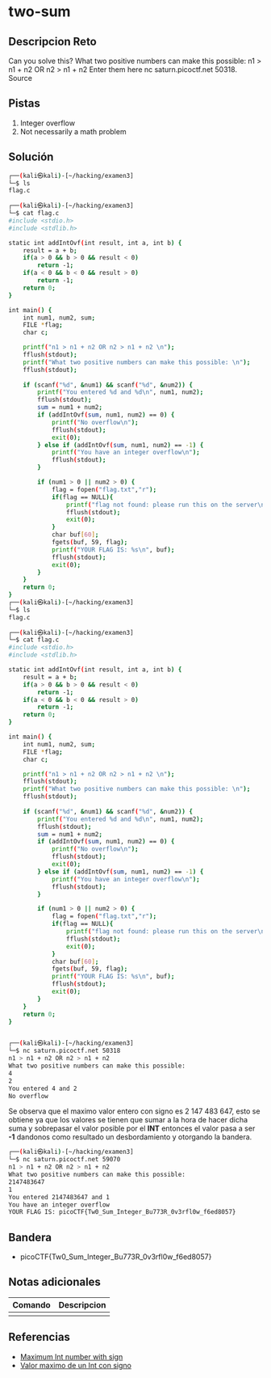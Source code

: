 # two-sum

## Descripcion Reto
Can you solve this? What two positive numbers can make this possible: n1 > n1 + n2 OR n2 > n1 + n2 Enter them here nc saturn.picoctf.net 50318. Source

## Pistas
1. Integer overflow
2. Not necessarily a math problem

## Solución
```bash
┌──(kali㉿kali)-[~/hacking/examen3]
└─$ ls
flag.c
                                                                                  
┌──(kali㉿kali)-[~/hacking/examen3]
└─$ cat flag.c 
#include <stdio.h>
#include <stdlib.h>

static int addIntOvf(int result, int a, int b) {
    result = a + b;
    if(a > 0 && b > 0 && result < 0)
        return -1;
    if(a < 0 && b < 0 && result > 0)
        return -1;
    return 0;
}

int main() {
    int num1, num2, sum;
    FILE *flag;
    char c;

    printf("n1 > n1 + n2 OR n2 > n1 + n2 \n");
    fflush(stdout);
    printf("What two positive numbers can make this possible: \n");
    fflush(stdout);
    
    if (scanf("%d", &num1) && scanf("%d", &num2)) {
        printf("You entered %d and %d\n", num1, num2);
        fflush(stdout);
        sum = num1 + num2;
        if (addIntOvf(sum, num1, num2) == 0) {
            printf("No overflow\n");
            fflush(stdout);
            exit(0);
        } else if (addIntOvf(sum, num1, num2) == -1) {
            printf("You have an integer overflow\n");
            fflush(stdout);
        }

        if (num1 > 0 || num2 > 0) {
            flag = fopen("flag.txt","r");
            if(flag == NULL){
                printf("flag not found: please run this on the server\n");
                fflush(stdout);
                exit(0);
            }
            char buf[60];
            fgets(buf, 59, flag);
            printf("YOUR FLAG IS: %s\n", buf);
            fflush(stdout);
            exit(0);
        }
    }
    return 0;
}
┌──(kali㉿kali)-[~/hacking/examen3]
└─$ ls
flag.c
                                                                                  
┌──(kali㉿kali)-[~/hacking/examen3]
└─$ cat flag.c 
#include <stdio.h>
#include <stdlib.h>

static int addIntOvf(int result, int a, int b) {
    result = a + b;
    if(a > 0 && b > 0 && result < 0)
        return -1;
    if(a < 0 && b < 0 && result > 0)
        return -1;
    return 0;
}

int main() {
    int num1, num2, sum;
    FILE *flag;
    char c;

    printf("n1 > n1 + n2 OR n2 > n1 + n2 \n");
    fflush(stdout);
    printf("What two positive numbers can make this possible: \n");
    fflush(stdout);
    
    if (scanf("%d", &num1) && scanf("%d", &num2)) {
        printf("You entered %d and %d\n", num1, num2);
        fflush(stdout);
        sum = num1 + num2;
        if (addIntOvf(sum, num1, num2) == 0) {
            printf("No overflow\n");
            fflush(stdout);
            exit(0);
        } else if (addIntOvf(sum, num1, num2) == -1) {
            printf("You have an integer overflow\n");
            fflush(stdout);
        }

        if (num1 > 0 || num2 > 0) {
            flag = fopen("flag.txt","r");
            if(flag == NULL){
                printf("flag not found: please run this on the server\n");
                fflush(stdout);
                exit(0);
            }
            char buf[60];
            fgets(buf, 59, flag);
            printf("YOUR FLAG IS: %s\n", buf);
            fflush(stdout);
            exit(0);
        }
    }
    return 0;
}


┌──(kali㉿kali)-[~/hacking/examen3]
└─$ nc saturn.picoctf.net 50318
n1 > n1 + n2 OR n2 > n1 + n2 
What two positive numbers can make this possible: 
4 
2
You entered 4 and 2
No overflow
```

Se observa que el maximo valor entero con signo es 2 147 483 647, esto se obtiene ya que los valores se tienen que sumar a la hora de hacer dicha suma y sobrepasar el valor posible por el **INT** entonces el valor pasa a ser **-1** dandonos como resultado un desbordamiento y otorgando la bandera.

```bash
┌──(kali㉿kali)-[~/hacking/examen3]
└─$ nc saturn.picoctf.net 59070
n1 > n1 + n2 OR n2 > n1 + n2 
What two positive numbers can make this possible: 
2147483647
1
You entered 2147483647 and 1
You have an integer overflow
YOUR FLAG IS: picoCTF{Tw0_Sum_Integer_Bu773R_0v3rfl0w_f6ed8057}
```

## Bandera
* picoCTF{Tw0_Sum_Integer_Bu773R_0v3rfl0w_f6ed8057}

## Notas adicionales
| Comando | Descripcion |
|---------|-------------|
|  |  |

## Referencias
- [Maximum Int number with sign](https://en.wikipedia.org/wiki/2,147,483,647)
- [Valor maximo de un Int con signo](https://learn.microsoft.com/en-us/cpp/cpp/integer-limits?view=msvc-170https://learn.microsoft.com/en-us/cpp/cpp/integer-limits?view=msvc-170)